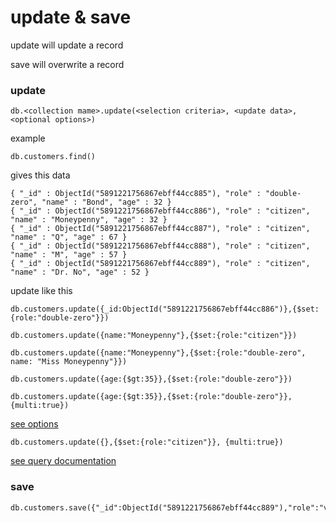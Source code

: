 # update & save

update will update a record

save will overwrite a record

### update
```
db.<collection mame>.update(<selection criteria>, <update data>, <optional options>)
```

example
```
db.customers.find()
```

gives this data
```
{ "_id" : ObjectId("5891221756867ebff44cc885"), "role" : "double-zero", "name" : "Bond", "age" : 32 }
{ "_id" : ObjectId("5891221756867ebff44cc886"), "role" : "citizen", "name" : "Moneypenny", "age" : 32 }
{ "_id" : ObjectId("5891221756867ebff44cc887"), "role" : "citizen", "name" : "Q", "age" : 67 }
{ "_id" : ObjectId("5891221756867ebff44cc888"), "role" : "citizen", "name" : "M", "age" : 57 }
{ "_id" : ObjectId("5891221756867ebff44cc889"), "role" : "citizen", "name" : "Dr. No", "age" : 52 }
```

update like this
```
db.customers.update({_id:ObjectId("5891221756867ebff44cc886")},{$set:{role:"double-zero"}})
```

```
db.customers.update({name:"Moneypenny"},{$set:{role:"citizen"}})
```

```
db.customers.update({name:"Moneypenny"},{$set:{role:"double-zero", name: "Miss Moneypenny"}})
```

```
db.customers.update({age:{$gt:35}},{$set:{role:"double-zero"}})
```

```
db.customers.update({age:{$gt:35}},{$set:{role:"double-zero"}}, {multi:true})
```
[see options](https://docs.mongodb.com/manual/reference/method/db.collection.update/)

```
db.customers.update({},{$set:{role:"citizen"}}, {multi:true})
```
[see query documentation](https://docs.mongodb.com/manual/tutorial/query-documents/)



### save
```
db.customers.save({"_id":ObjectId("5891221756867ebff44cc889"),"role":"villain","name":"Goldfinger","age":77})
```